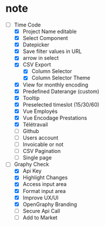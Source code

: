 # note
- [ ] Time Code
  - [x] Project Name editable
  - [x] Select Component
  - [x] Datepicker
  - [x] Save filter values in URL
  - [x] arrow in select
  - [x] CSV Export
    - [x] Column Selector
    - [x] Column Selector Theme
  - [x] View for monthly encoding
  - [x] Predefined Daterange (custom)
  - [x] Tooltip
  - [x] Preselected timeslot (15/30/60)
  - [x] Vue Employés
  - [x] Vue Encodage Prestations
  - [x] Télétravail
  - [ ] Github
  - [ ] Users account
  - [ ] Invoicable or not
  - [ ] CSV Pagination
  - [ ] Single page
  
- [ ] Graphy Check
  - [x] Api Key
  - [x] Highlight Changes
  - [x] Access input area
  - [x] Format input area
  - [x] Improve UX/UI
  - [x] OpenGraphy Branding
  - [ ] Secure Api Call
  - [ ] Add to Market
